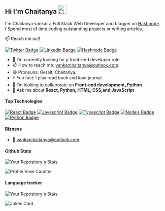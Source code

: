 ## Hi I'm Chaitanya <img src="https://user-images.githubusercontent.com/1303154/88677602-1635ba80-d120-11ea-84d8-d263ba5fc3c0.gif" width="28px" height="28px" alt="hi">

I'm Chaitanya vankar a Full Stack Web Developer and blogger on [Hashnode](https://chaitanyaoffic.hashnode.dev/). I Spend most of time coding outstanding projects or writing articles.

:mailbox: Reach me out!

[![Twitter Badge](https://img.shields.io/badge/-@Chaitanyaoffici-white?style=flat&labelColor=1ca0f1&logo=twitter&logoColor=white&link=https://twitter.com/Chaitanyaoffici)](https://twitter.com/Chaitanyaoffici) [![Linkedin Badge](https://img.shields.io/badge/-chaitanyaofficiel-white?style=flat&labelColor=0e76a8&logo=linkedin&logoColor=white)](https://www.linkedin.com/in/chaitanyaofficiel/) 
[![Hashnode Badge](https://img.shields.io/badge/-Chaitanyavankar-white?style=flat&labelColor=blue&logo=Hashnode&logoColor=white)](https://chaitanyaoffic.hashnode.dev/)

<!-- TODO: Add last video link -->

- 🔭 I’m currently looking for jr.front-end developer role
- 📫 How to reach me: vankarchaitanya@outlook.com.
- 😄 Pronouns: Geralt, Chaitanya.
- ⚡ Fun fact: I play read book and love journal.
- 👯 I’m looking to collaborate on **Front-end development, Python**
- 💬 Ask me about **React, Python, HTML, CSS,and JavaScript**
#### Top Technologies

<!-- TODO: Make technologies links takes you to repositories -->

[![React Badge](https://img.shields.io/badge/-React-61DBFB?style=for-the-badge&labelColor=black&logo=react&logoColor=61DBFB)](#) 
[![Javascript Badge](https://img.shields.io/badge/-Javascript-F0DB4F?style=for-the-badge&labelColor=black&logo=javascript&logoColor=F0DB4F)](#) 
[![Typescript Badge](https://img.shields.io/badge/-Typescript-007acc?style=for-the-badge&labelColor=black&logo=typescript&logoColor=007acc)](#) 
[![Nodejs Badge](https://img.shields.io/badge/-Nodejs-3C873A?style=for-the-badge&labelColor=black&logo=node.js&logoColor=3C873A)](#) 
[![Python Badge](https://img.shields.io/badge/-python-yellow?style=for-the-badge&labelColor=black&logo=python&logoColor=white)](#) 



#### Bizness
<!-- - :paperclip: [My Resume/CV](shorturl.at/hjQ19) -->
- :email: vankarchaitanya@outlook.com




#### Github Stats
![Your Repository's Stats](https://github-readme-stats.vercel.app/api?username=vchaitanya7&show_icons=true)


![Profile View Counter](https://komarev.com/ghpvc/?username=vchaitanya7vchaitanya7)

#### Language tracker


![Your Repository's Stats](https://github-readme-stats.vercel.app/api/top-langs/?username=vchaitanya7&theme=blue-green)


![Jokes Card](https://readme-jokes.vercel.app/api)

